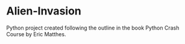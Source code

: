 # Alien-Invasion
Python project created following the outline in the book Python Crash Course by Eric Matthes. 
